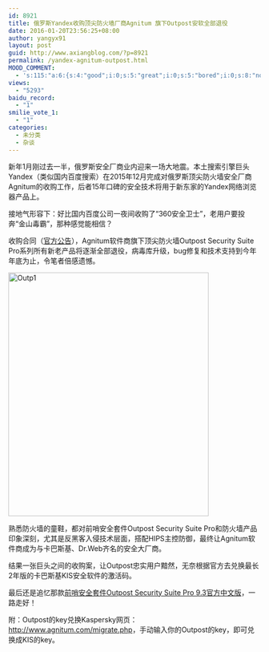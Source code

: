 ```yaml
---
id: 8921
title: 俄罗斯Yandex收购顶尖防火墙厂商Agnitum 旗下Outpost安软全部退役
date: 2016-01-20T23:56:25+08:00
author: yangyx91
layout: post
guid: http://www.axiangblog.com/?p=8921
permalink: /yandex-agnitum-outpost.html
MOOD_COMMENT:
  - 's:115:"a:6:{s:4:"good";i:0;s:5:"great";i:0;s:5:"bored";i:0;s:8:"nonsense";i:0;s:13:"notunderstand";i:0;s:7:"passing";i:0;}";'
views:
  - "5293"
baidu_record:
  - "1"
smilie_vote_1:
  - "1"
categories:
  - 未分类
  - 杂谈
---
```

新年1月刚过去一半，俄罗斯安全厂商业内迎来一场大地震。本土搜索引擎巨头Yandex（类似国内百度搜索）在2015年12月完成对俄罗斯顶尖防火墙安全厂商Agnitum的收购工作，后者15年口碑的安全技术将用于新东家的Yandex网络浏览器产品上。

接地气形容下：好比国内百度公司一夜间收购了“360安全卫士”，老用户要投奔“金山毒霸”，那种感觉能相信？

收购合同（<a href="http://www.agnitum.com/news/2016-01-14-yandex-acquired-agnitum-technology.php" target="_blank" rel="nofollow" >官方公告</a>），Agnitum软件商旗下顶尖防火墙Outpost Security Suite Pro系列所有新老产品将逐渐全部退役，病毒库升级，bug修复和技术支持到今年年底为止，令笔者倍感遗憾。

<a href="http://www.axiangblog.com/yandex-agnitum-outpost.html/outp1" rel="attachment wp-att-8930" target="_blank"  rel="nofollow" ><img loading="lazy" class="aligncenter size-full wp-image-8930" src="http://www.axiangblog.com/wp-content/uploads/2016/01/Outp1.jpg" alt="Outp1" width="400" height="486" /></a>

熟悉防火墙的童鞋，都对前哨安全套件Outpost Security Suite Pro和防火墙产品印象深刻，尤其是反黑客入侵技术层面，搭配HIPS主控防御，最终让Agnitum软件商成为与卡巴斯基、Dr.Web齐名的安全大厂商。

结果一张巨头之间的收购案，让Outpost忠实用户黯然，无奈根据官方去兑换最长2年版的卡巴斯基KIS安全软件的激活码。

最后还是追忆那款<a href="http://www.axiangblog.com/outpost-security-suite-pro-9-3.html" target="_blank"  rel="nofollow" >前哨安全套件Outpost Security Suite Pro 9.3官方中文版</a>，一路走好！

附：Outpost的key兑换Kaspersky网页：<a href="http://www.agnitum.com/migrate.php" target="_blank" rel="nofollow" >http://www.agnitum.com/migrate.php</a>，手动输入你的Outpost的key，即可兑换成KIS的key。